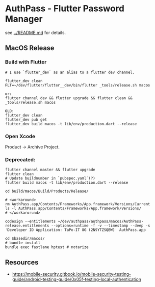 # AuthPass - Flutter Password Manager

see [../README.md](../README.md) for details.


## MacOS Release


### Build with Flutter

```
# I use `flutter_dev` as an alias to a flutter dev channel.

flutter_dev clean
FLT=~/dev/flutter/flutter__dev/bin/flutter _tools/release.sh macos

or:
flutter channel dev && flutter upgrade && flutter clean && _tools/release.sh macos

OLD:
flutter_dev clean
flutter_dev pub get
flutter_dev build macos -t lib/env/production.dart --release
```

### Open Xcode

Product -> Archive Project.



### Deprecated:

```
flutter channel master && flutter upgrade
flutter clean
# Update buildnumber in `pubspec.yaml`(?)
flutter build macos -t lib/env/production.dart --release

cd build/macos/Build/Products/Release/

# <workaround>
rm AuthPass.app/Contents/Frameworks/App.framework/Versions/Current
ls -l AuthPass.app/Contents/Frameworks/App.framework/Versions/
# </workarorund>

codesign --entitlements ~/dev/authpass/authpass/macos/AuthPass-release.entitlements --options=runtime -f -v --timestamp --deep -s 'Developer ID Application: TaPo-IT OG (2N9YTZSQBW)' AuthPass.app

cd $basedir/macos/
# bundle install
bundle exec fastlane hptest # notarize

```

## Resources

* https://mobile-security.gitbook.io/mobile-security-testing-guide/android-testing-guide/0x05f-testing-local-authentication
